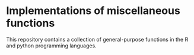 # Implementations of miscellaneous functions

This repository contains a collection of general-purpose functions in the R and python programming languages. 

